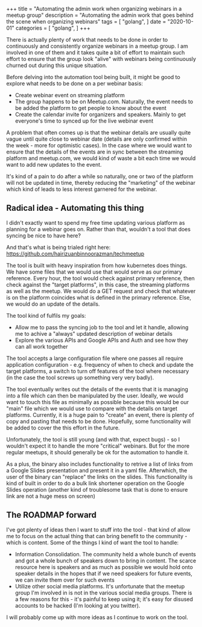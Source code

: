 +++
title = "Automating the admin work when organizing webinars in a meetup group"
description = "Automating the admin work that goes behind the scene when organizing webinars"
tags = [
    "golang",
]
date = "2020-10-01"
categories = [
    "golang",
]
+++

There is actually plenty of work that needs to be done in order to continuously and consistently organize webinars in a meetup group. I am involved in one of them and it takes quite a bit of effort to maintain such effort to ensure that the group look "alive" with webinars being continuously churned out during this unique situation.

Before delving into the automation tool being built, it might be good to explore what needs to be done on a per webinar basis:

- Create webinar event on streaming platform
- The group happens to be on Meetup.com. Naturally, the event needs to be added the platform to get people to know about the event
- Create the calendar invite for organizers and speakers. Mainly to get everyone's time to synced up for the live webinar event

A problem that often comes up is that the webinar details are usually quite vague until quite close to webinar date (details are only confirmed within the week - more for optimistic cases). In the case where we would want to ensure that the details of the events are in sync between the streaming platform and meetup.com, we would kind of waste a bit each time we would want to add new updates to the event.

It's kind of a pain to do after a while so naturally, one or two of the platform will not be updated in time, thereby reducing the "marketing" of the webinar which kind of leads to less interest garnered for the webinar.

## Radical idea - Automating this thing

I didn't exactly want to spend my free time updating various platform as planning for a webinar goes on. Rather than that, wouldn't a tool that does syncing be nice to have here?

And that's what is being trialed right here:  
https://github.com/hairizuanbinnoorazman/techmeetup

The tool is built with heavy inspiration from how kubernetes does things. We have some files that we would use that would serve as our primary reference. Every hour, the tool would check against primary reference, then check against the "target platforms", in this case, the streaming platforms as well as the meetup. We would do a GET request and check that whatever is on the platform coincides what is defined in the primary reference. Else, we would do an update of the details.

The tool kind of fulfils my goals:

- Allow me to pass the syncing job to the tool and let it handle, allowing me to achive a "always" updated description of webinar details
- Explore the various APIs and Google APIs and Auth and see how they can all work together

The tool accepts a large configuration file where one passes all require application configuration - e.g. frequency of when to check and update the target platforms, a switch to turn off features of the tool where necessary (in the case the tool screws up something very very badly).

The tool eventually writes out the details of the events that it is managing into a file which can then be manipulated by the user. Ideally, we would want to touch this file as minimally as possible because this would be our "main" file which we would use to compare with the details on target platforms. Currently, it is a huge pain to "create" an event, there is plenty of copy and pasting that needs to be done. Hopefully, some functionality will be added to cover the this effort in the future.

Unfortunately, the tool is still young (and with that, expect bugs) - so I wouldn't expect it to handle the more "critical" webinars. But for the more regular meetups, it should generally be ok for the automation to handle it.

As a plus, the binary also includes functionality to retrive a list of links from a Google Slides presentation and present it in a yaml file. Afterwhich, the user of the binary can "replace" the links on the slides. This functionality is kind of built in order to do a bulk link shortener operation on the Google Slides operation (another kind of troublesome task that is done to ensure link are not a huge mess on screen)

## The ROADMAP forward

I've got plenty of ideas then I want to stuff into the tool - that kind of allow me to focus on the actual thing that can bring benefit to the community - which is content. Some of the things I kind of want the tool to handle:

- Information Consolidation. The community held a whole bunch of events and got a whole bunch of speakers down to bring in content. The scarce resource here is speakers and as much as possible we would hold onto speaker details in the hopes that if we need speakers for future events, we can invite them over for such events
- Utilize other social media platforms. It's unfortunate that the meetup group I'm involved in is not in the various social media groups. There is a few reasons for this - it's painful to keep using it; it's easy for disused accounts to be hacked (I'm looking at you twitter).

I will probably come up with more ideas as I continue to work on the tool.
